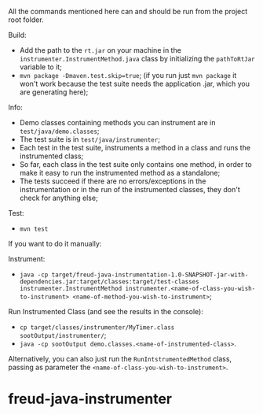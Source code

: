 All the commands mentioned here can and should be run from the project root folder.

Build:
- Add the path to the `rt.jar` on your machine in the `instrumenter.InstrumentMethod.java` class by initializing the `pathToRtJar` variable to it;
- `mvn package -Dmaven.test.skip=true`; (if you run just `mvn package` it won't work because the test suite needs the application .jar, which you are generating here);
  
Info:
- Demo classes containing methods you can instrument are in `test/java/demo.classes`;
- The test suite is in `test/java/instrumenter`;
- Each test in the test suite, instruments a method in a class and runs the instrumented class;
- So far, each class in the test suite only contains one method, in order to make it easy to run the instrumented method as a standalone;
- The tests succeed if there are no errors/exceptions in the instrumentation or in the run of the instrumented classes, they don't check for anything else;

Test:
- `mvn test`

If you want to do it manually:

Instrument:
- `java -cp target/freud-java-instrumentation-1.0-SNAPSHOT-jar-with-dependencies.jar:target/classes:target/test-classes instrumenter.InstrumentMethod instrumenter.<name-of-class-you-wish-to-instrument> <name-of-method-you-wish-to-instrument>`;
  
Run Instrumented Class (and see the results in the console):
- `cp target/classes/instrumenter/MyTimer.class sootOutput/instrumenter/`;
- `java -cp sootOutput demo.classes.<name-of-instrumented-class>`.

Alternatively, you can also just run the `RunIntstrumentedMethod` class, passing as parameter the `<name-of-class-you-wish-to-instrument>`.



# freud-java-instrumenter
